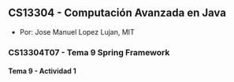 ## CS13304 - Computación Avanzada en Java
- Por: Jose Manuel Lopez Lujan, MIT

### CS13304T07 - Tema 9 Spring Framework
 
#### Tema 9 -  Actividad 1